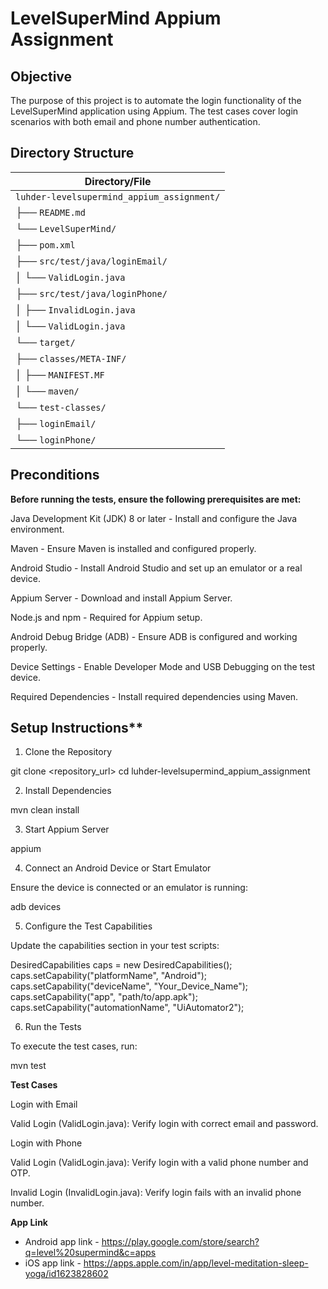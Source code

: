 # LevelSuperMind Appium Assignment

## Objective

The purpose of this project is to automate the login functionality of the LevelSuperMind application using Appium. The test cases cover login scenarios with both email and phone number authentication.

## Directory Structure

| Directory/File                          |
|-----------------------------------------|
| `luhder-levelsupermind_appium_assignment/` |
| ├── `README.md`                         |
| └── `LevelSuperMind/`                   |
|     ├── `pom.xml`                       |
|     ├── `src/test/java/loginEmail/`     |
|     │   └── `ValidLogin.java`           |
|     ├── `src/test/java/loginPhone/`     |
|     │   ├── `InvalidLogin.java`         |
|     │   └── `ValidLogin.java`           |
|     └── `target/`                       |
|         ├── `classes/META-INF/`         |
|         │   ├── `MANIFEST.MF`           |
|         │   └── `maven/`                |
|         └── `test-classes/`             |
|             ├── `loginEmail/`           |
|             └── `loginPhone/`           |


## Preconditions

**Before running the tests, ensure the following prerequisites are met:**

Java Development Kit (JDK) 8 or later - Install and configure the Java environment.

Maven - Ensure Maven is installed and configured properly.

Android Studio - Install Android Studio and set up an emulator or a real device.

Appium Server - Download and install Appium Server.

Node.js and npm - Required for Appium setup.

Android Debug Bridge (ADB) - Ensure ADB is configured and working properly.

Device Settings - Enable Developer Mode and USB Debugging on the test device.

Required Dependencies - Install required dependencies using Maven.

## Setup Instructions**

1. Clone the Repository

git clone <repository_url>
cd luhder-levelsupermind_appium_assignment

2. Install Dependencies

mvn clean install

3. Start Appium Server

appium

4. Connect an Android Device or Start Emulator

Ensure the device is connected or an emulator is running:

adb devices

5. Configure the Test Capabilities

Update the capabilities section in your test scripts:

DesiredCapabilities caps = new DesiredCapabilities();
caps.setCapability("platformName", "Android");
caps.setCapability("deviceName", "Your_Device_Name");
caps.setCapability("app", "path/to/app.apk");
caps.setCapability("automationName", "UiAutomator2");

6. Run the Tests

To execute the test cases, run:

mvn test

**Test Cases**

Login with Email

Valid Login (ValidLogin.java): Verify login with correct email and password.

Login with Phone

Valid Login (ValidLogin.java): Verify login with a valid phone number and OTP.

Invalid Login (InvalidLogin.java): Verify login fails with an invalid phone number.

**App Link**
-	Android app link - https://play.google.com/store/search?q=level%20supermind&c=apps
-	iOS app link - https://apps.apple.com/in/app/level-meditation-sleep-yoga/id1623828602

